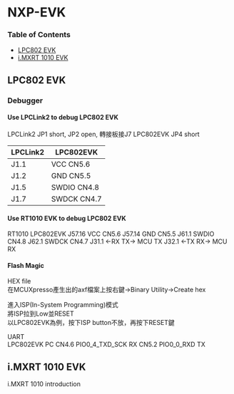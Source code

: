 # NXP-EVK

### Table of Contents

* [LPC802 EVK](#lpc802-evk)
* [i.MXRT 1010 EVK](#imxrt-1010-evk)

## LPC802 EVK

### Debugger
#### Use LPCLink2 to debug LPC802 EVK
LPCLink2  JP1 short, JP2 open, 轉接板接J7
LPC802EVK JP4 short

LPCLink2    |LPC802EVK
------------|----------------
J1.1        |VCC CN5.6
J1.2        |GND CN5.5
J1.5        |SWDIO   CN4.8
J1.7        |SWDCK   CN4.7

#### Use RT1010 EVK to debug LPC802 EVK
RT1010      LPC802EVK
J57.16  VCC CN5.6
J57.14  GND CN5.5
J61.1   SWDIO   CN4.8
J62.1   SWDCK   CN4.7
J31.1   <-RX TX->   MCU TX
J32.1   <-TX RX->   MCU RX

#### Flash Magic
HEX file                
    在MCUXpresso產生出的axf檔案上按右鍵→Binary Utility→Create hex          
                
進入ISP(In-System Programming)模式              
    將ISP拉到Low並RESET         
    以LPC802EVK為例，按下ISP button不放，再按下RESET鍵           
                
UART                
LPC802EVK           PC
CN4.6   PIO0_4_TXD_SCK      RX
CN5.2   PIO0_0_RXD      TX

## i.MXRT 1010 EVK

i.MXRT 1010 introduction

